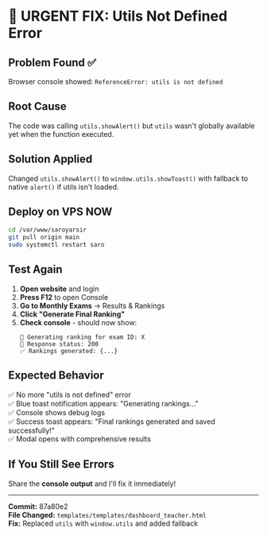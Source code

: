 # 🔧 URGENT FIX: Utils Not Defined Error

## Problem Found ✅
Browser console showed: `ReferenceError: utils is not defined`

## Root Cause
The code was calling `utils.showAlert()` but `utils` wasn't globally available yet when the function executed.

## Solution Applied
Changed `utils.showAlert()` to `window.utils.showToast()` with fallback to native `alert()` if utils isn't loaded.

## Deploy on VPS NOW

```bash
cd /var/www/saroyarsir
git pull origin main
sudo systemctl restart saro
```

## Test Again

1. **Open website** and login
2. **Press F12** to open Console
3. **Go to Monthly Exams** → Results & Rankings
4. **Click "Generate Final Ranking"**
5. **Check console** - should now show:
   ```
   🔄 Generating ranking for exam ID: X
   📡 Response status: 200
   ✅ Rankings generated: {...}
   ```

## Expected Behavior

✅ No more "utils is not defined" error  
✅ Blue toast notification appears: "Generating rankings..."  
✅ Console shows debug logs  
✅ Success toast appears: "Final rankings generated and saved successfully!"  
✅ Modal opens with comprehensive results  

## If You Still See Errors

Share the **console output** and I'll fix it immediately!

---
**Commit:** 87a80e2  
**File Changed:** `templates/templates/dashboard_teacher.html`  
**Fix:** Replaced `utils` with `window.utils` and added fallback
